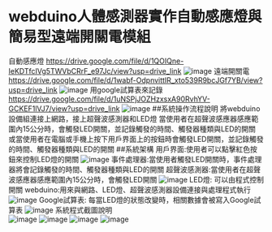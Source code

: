 # webduino人體感測器實作自動感應燈與簡易型遠端開關電模組
自動感應燈
https://drive.google.com/file/d/1QOIQne-IeKDTfcIVg5TWVbCRrF_e97Jc/view?usp=drive_link
![image](https://github.com/WANG-YI-CHEN-411034018/-Project/blob/main/IMG/1712142764807.jpg)
遠端開關電
https://drive.google.com/file/d/1wabf-OdpnvittIR_xto539R9bcJGf7YB/view?usp=drive_link
![image](https://github.com/WANG-YI-CHEN-411034018/-Project/blob/main/IMG/1712142781234.jpg)
用google試算表來記錄
https://drive.google.com/file/d/1uNSPjJOZHzxsxA90RvhYV-GCKEF1lVJ7/view?usp=drive_link
![image](https://github.com/WANG-YI-CHEN-411034018/-Project/blob/main/IMG/1712142799229.jpg)
##系統操作流程說明
將webduino設備組連接上網路，接上超聲波感測器和LED燈
當使用者在超聲波感應器感應範圍內15公分時，會觸發LED開關，並記錄觸發的時間、觸發器種類與LED的開關
或當使用者在電腦或手機上按下用戶界面上的按鈕時會觸發LED開關，並記錄觸發的時間、觸發器種類與LED的開關
##系統架構
用戶界面:使用者可以點擊紅色按鈕來控制LED燈的開關
![image](https://github.com/WANG-YI-CHEN-411034018/-Project/blob/main/IMG/1712142475056.jpg)
事件處理器:當使用者觸發LED開關時，事件處理器將會記錄觸發的時間、觸發器種類與LED的開關
超聲波感測器:當使用者在超聲波感應器感應範圍內15公分時，會觸發LED開關
![image](https://github.com/WANG-YI-CHEN-411034018/-Project/blob/main/IMG/1712142488866.jpg)
LED燈: 可以由程式控制開關
webduino:用來與網路、LED燈、超聲波感測器設備連接與處理程式執行
![image](https://github.com/WANG-YI-CHEN-411034018/-Project/blob/main/IMG/1712142518524.jpg)
Google試算表: 每當LED燈的狀態改變時，相關數據會被寫入Google試算表
![image](https://github.com/WANG-YI-CHEN-411034018/-Project/blob/main/IMG/1712142536057.jpg)
系統程式截圖說明  
![image](https://github.com/WANG-YI-CHEN-411034018/-Project/blob/main/IMG/1712142621579.jpg)
![image](https://github.com/WANG-YI-CHEN-411034018/-Project/blob/main/IMG/1712142649856.jpg)
![image](https://github.com/WANG-YI-CHEN-411034018/-Project/blob/main/IMG/1712142672201.jpg)
![image](https://github.com/WANG-YI-CHEN-411034018/-Project/blob/main/IMG/1712142681041.jpg)
